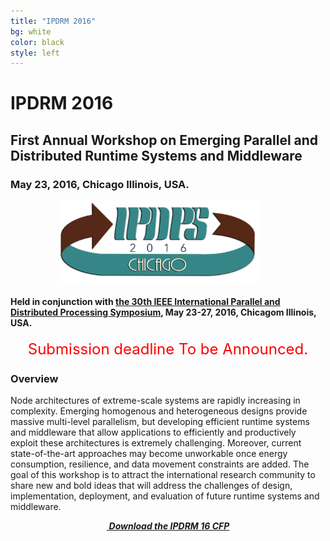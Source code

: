 ```yaml
---
title: "IPDRM 2016"
bg: white
color: black
style: left
---
```


# IPDRM 2016

<!--<div style="text-align:center;">
  <span class="fa-stack subtlecircle" style="font-size:64px; background:rgba(0,128,0,0.1)">
    <i class="fa fa-circle fa-stack-2x text-white"></i>
    <i class="fa fa-server fa-stack-1x text-green"></i>
  </span>
</div>-->

## First Annual Workshop on Emerging Parallel and Distributed Runtime Systems and Middleware

### May 23, 2016, Chicago Illinois, USA.

<div style="text-align:center;">
  <a href="http://www.ipdps.org/"><img width="320px" src="img/IPDPS2016Logo.jpg"/></a>
  &nbsp;  &nbsp;  &nbsp;  &nbsp;
</div>

#### Held in conjunction with [the 30th IEEE International Parallel and Distributed Processing Symposium](http://www.ipdps.org/), May 23-27, 2016, Chicagom Illinois, USA.

<div style="text-align:center;">
  <p>
  <font style="color:red;font-size:18pt;font-face:bold;">
  Submission deadline To be Announced.
  </b></font>
  </p>
</div>

### Overview

Node architectures of extreme-scale systems are rapidly increasing in complexity. Emerging homogenous and heterogeneous designs provide massive multi-level parallelism, but developing efficient runtime systems and middleware that allow applications to efficiently and productively exploit these architectures is extremely challenging.  Moreover, current state-of-the-art approaches may become unworkable once energy consumption, resilience, and data movement constraints are added. The goal of this workshop is to attract the international research community to share new and bold ideas that will address the challenges of design, implementation, deployment, and evaluation of future runtime systems and middleware.   

<div style="text-align:center;">
  <p>
    <a href="ipdrm16-cfp.txt">
      <i class="fa fa-file-text-o">&nbsp;<b>Download the IPDRM 16 CFP</b></i>
    </a>
  </p>
</div>
